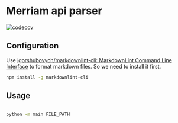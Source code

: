 # Merriam api parser

[![codecov](https://codecov.io/gh/luke396/merriam_api_parser/branch/main/graph/badge.svg?token=0KMFXG5ZFC)](https://codecov.io/gh/luke396/merriam_api_parser)

## Configuration

Use [igorshubovych/markdownlint-cli: MarkdownLint Command Line Interface](https://github.com/igorshubovych/markdownlint-cli) to format markdown files. So we need to install it first.

```bash
npm install -g markdownlint-cli
```

## Usage

```bash

python -m main FILE_PATH
```
